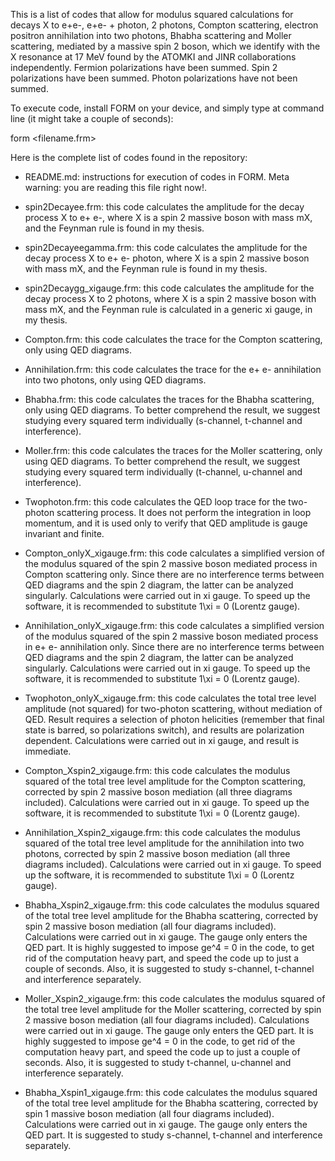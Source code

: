 This is a list of codes that allow for modulus squared calculations for decays X to e+e-, e+e- + photon, 2 photons, Compton scattering, electron positron annihilation into two photons, Bhabha scattering and Moller scattering, mediated by a massive spin 2 boson, which we identify with the X resonance at 17 MeV found by the ATOMKI and JINR collaborations independently. Fermion polarizations have been summed. Spin 2 polarizations have been summed. Photon polarizations have not been summed.

To execute code, install FORM on your device, and simply type at command line (it might take a couple of seconds):

form <filename.frm>



Here is the complete list of codes found in the repository:
 - README.md: instructions for execution of codes in FORM. Meta warning: you are reading this file right now!.
 
 - spin2Decayee.frm: this code calculates the amplitude for the decay process X to e+ e-, where X is a spin 2 massive boson with mass mX, and the Feynman rule is found in my thesis.

- spin2Decayeegamma.frm: this code calculates the amplitude for the decay process X to e+ e- photon, where X is a spin 2 massive boson with mass mX, and the Feynman rule is found in my thesis.
 
 - spin2Decaygg_xigauge.frm: this code calculates the amplitude for the decay process X to 2 photons, where X is a spin 2 massive boson with mass mX, and the Feynman rule is calculated in a generic xi gauge, in my thesis.
 
 - Compton.frm: this code calculates the trace for the Compton scattering, only using QED diagrams.
 
 - Annihilation.frm: this code calculates the trace for the e+ e- annihilation into two photons, only using QED diagrams.

 - Bhabha.frm: this code calculates the traces for the Bhabha scattering, only using QED diagrams. To better comprehend the result, we suggest studying every squared term individually (s-channel, t-channel and interference).
 
 - Moller.frm: this code calculates the traces for the Moller scattering, only using QED diagrams. To better comprehend the result, we suggest studying every squared term individually (t-channel, u-channel and interference).

 - Twophoton.frm: this code calculates the QED loop trace for the two-photon scattering process. It does not perform the integration in loop momentum, and it is used only to verify that QED amplitude is gauge invariant and finite.

 - Compton_onlyX_xigauge.frm: this code calculates a simplified version of the modulus squared of the spin 2 massive boson mediated process in Compton scattering only. Since there are no interference terms between QED diagrams and the spin 2 diagram, the latter can be analyzed singularly. Calculations were carried out in xi gauge. To speed up the software, it is recommended to substitute 1\xi = 0 (Lorentz gauge).
 
 - Annihilation_onlyX_xigauge.frm: this code calculates a simplified version of the modulus squared of the spin 2 massive boson mediated process in e+ e- annihilation only. Since there are no interference terms between QED diagrams and the spin 2 diagram, the latter can be analyzed singularly. Calculations were carried out in xi gauge. To speed up the software, it is recommended to substitute 1\xi = 0 (Lorentz gauge).

 - Twophoton_onlyX_xigauge.frm:	this code calculates the total tree level amplitude (not squared) for two-photon scattering, without mediation of QED. Result requires a selection of photon helicities (remember that final state is barred, so polarizations switch), and results are polarization dependent. Calculations were carried out in xi gauge, and result is immediate.

 - Compton_Xspin2_xigauge.frm: this code calculates the modulus squared of the total tree level amplitude for the Compton scattering, corrected by spin 2 massive boson mediation (all three diagrams included). Calculations were carried out in xi gauge. To speed up the software, it is recommended to substitute 1\xi = 0 (Lorentz gauge).
 
 - Annihilation_Xspin2_xigauge.frm: this code calculates the modulus squared of the total tree level amplitude for the annihilation into two photons, corrected by spin 2 massive boson mediation (all three diagrams included). Calculations were carried out in xi gauge. To speed up the software, it is recommended to substitute 1\xi = 0 (Lorentz gauge).
 
 - Bhabha_Xspin2_xigauge.frm: this code calculates the modulus squared of the total tree level amplitude for the Bhabha scattering, corrected by spin 2 massive boson mediation (all four diagrams included). Calculations were carried out in xi gauge. The gauge only enters the QED part. It is highly suggested to impose ge^4 = 0 in the code, to get rid of the computation heavy part, and speed the code up to just a couple of seconds. Also, it is suggested to study s-channel, t-channel and interference separately. 

 - Moller_Xspin2_xigauge.frm: this code calculates the modulus squared of the total tree level amplitude for the Moller scattering, corrected by spin 2 massive boson mediation (all four diagrams included). Calculations were carried out in xi gauge. The gauge only enters the QED part. It is highly suggested to impose ge^4 = 0 in the code, to get rid of the computation heavy part, and speed the code up to just a couple of seconds. Also, it is suggested to study t-channel, u-channel and interference separately.

 - Bhabha_Xspin1_xigauge.frm: this code calculates the modulus squared of the total tree level amplitude for the Bhabha scattering, corrected by spin 1 massive boson mediation (all four diagrams included). Calculations were carried out in xi gauge. The gauge only enters the QED part. It is suggested to study s-channel, t-channel and interference separately.